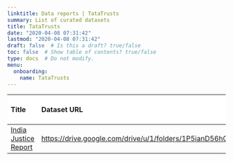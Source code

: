 ```yaml
---
linktitle: Data reports | TataTrusts
summary: List of curated datasets
title: TataTrusts
date: "2020-04-08 07:31:42"
lastmod: "2020-04-08 07:31:42"
draft: false  # Is this a draft? true/false
toc: false  # Show table of contents? true/false
type: docs  # Do not modify.
menu:
  onboarding:
    name: TataTrusts
---
```

<table class="table table-condensed table-responsive" style="margin-left: auto; margin-right: auto;">
 <thead>
  <tr>
   <th style="text-align:left;position: sticky; top:0; background-color: #FFFFFF;"> Title </th>
   <th style="text-align:left;position: sticky; top:0; background-color: #FFFFFF;"> Dataset URL </th>
   <th style="text-align:left;position: sticky; top:0; background-color: #FFFFFF;"> Dataset issue report </th>
   <th style="text-align:left;position: sticky; top:0; background-color: #FFFFFF;"> Data Issue Status </th>
  </tr>
 </thead>
<tbody>
  <tr>
   <td style="text-align:left;"> <a href="India-Justice-Report" style="     ">India Justice Report</a> </td>
   <td style="text-align:left;"> <a href="https://drive.google.com/drive/u/1/folders/1P5ianD56h0MqT531RemmK4LNkHQjWfBU" style="     ">https://drive.google.com/drive/u/1/folders/1P5ianD56h0MqT531RemmK4LNkHQjWfBU</a> </td>
   <td style="text-align:left;"> <a href="https://github.com/justicehub-in/justice-hub-docs/issues/17" style="     ">https://github.com/justicehub-in/justice-hub-docs/issues/17</a> </td>
   <td style="text-align:left;"> Close </td>
  </tr>
</tbody>
</table>
